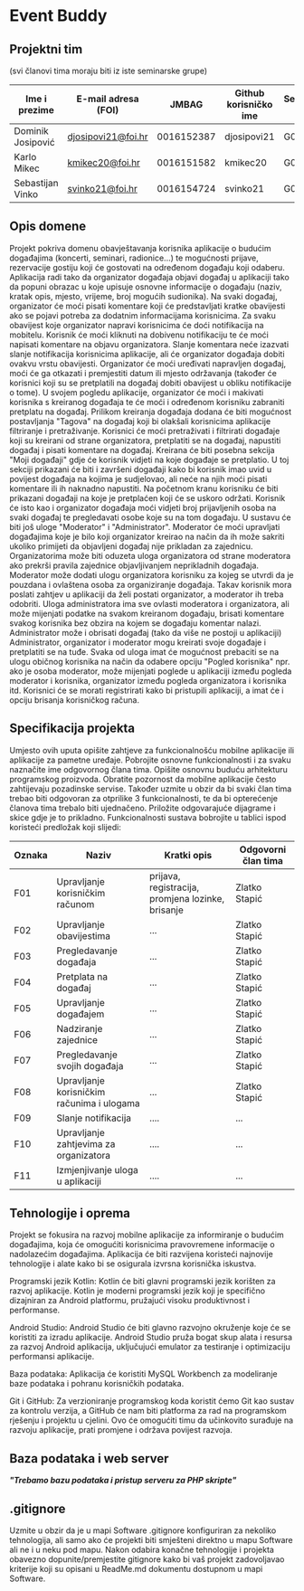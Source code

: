 # Event Buddy

## Projektni tim
(svi članovi tima moraju biti iz iste seminarske grupe)

Ime i prezime | E-mail adresa (FOI) | JMBAG | Github korisničko ime | Seminarska grupa
------------  | ------------------- | ----- | --------------------- | ----------------
Dominik Josipović | djosipovi21@foi.hr | 0016152387 | djosipovi21 | G02
Karlo Mikec | kmikec20@foi.hr | 0016151582 | kmikec20 | G02
Sebastijan Vinko | svinko21@foi.hr | 0016154724  | svinko21 | G02

## Opis domene
Projekt pokriva domenu obavještavanja korisnika aplikacije o budućim događajima (koncerti, seminari, radionice...) te mogućnosti prijave, rezervacije gostiju koji će gostovati na određenom događaju koji odaberu. Aplikacija radi tako da organizator događaja objavi događaj u aplikaciji tako da popuni obrazac u koje upisuje osnovne informacije o događaju (naziv, kratak opis, mjesto, vrijeme, broj mogućih sudionika). Na svaki događaj, organizator će moći pisati komentare koji će predstavljati kratke obavijesti ako se pojavi potreba za dodatnim informacijama korisnicima. Za svaku obavijest koje organizator napravi korisnicima će doći notifikacija na mobitelu. Korisnik će moći kliknuti na dobivenu notifikaciju te će moći napisati komentare na objavu organizatora. Slanje komentara neće izazvati slanje notifikacija korisnicima aplikacije, ali će organizator događaja dobiti ovakvu vrstu obavijesti. Organizator će moći uređivati napravljen događaj, moći će ga otkazati i premjestiti datum ili mjesto održavanja (također će korisnici koji su se pretplatili na događaj dobiti obavijest u obliku notifikacije o tome). U svojem pogledu aplikacije, organizator će moći i makivati korisnika s kreiranog događaja te će moći i određenom korisniku zabraniti pretplatu na događaj. Prilikom kreiranja događaja dodana će biti mogućnost postavljanja "Tagova" na događaj koji bi olakšali korisnicima aplikacije filtriranje i pretraživanje. Korisnici će moći pretraživati i filtrirati događaje koji su kreirani od strane organizatora, pretplatiti se na događaj, napustiti događaj i pisati komentare na događaj. Kreirana će biti posebna sekcija "Moji događaji" gdje će korisnik vidjeti na koje događaje se pretplatio. U toj sekciji prikazani će biti i završeni događaji kako bi korisnik imao uvid u povijest događaja na kojima je sudjelovao, ali neće na njih moći pisati komentare ili ih naknadno napustiti. Na početnom kranu korisniku će biti prikazani događaji na koje je pretplaćen koji će se uskoro održati. Korisnik će isto kao i organizator događaja moći vidjeti broj prijavljenih osoba na svaki događaj te pregledavati osobe koje su na tom događaju. U sustavu će biti još uloge "Moderator" i "Administrator". Moderator će moći upravljati događajima koje je bilo koji organizator kreirao na način da ih može sakriti ukoliko primijeti da objavljeni događaj nije prikladan za zajednicu. Organizatorima može biti oduzeta uloga organizatora od strane moderatora ako prekrši pravila zajednice objavljivanjem neprikladnih događaja. Moderator može dodati ulogu organizatora korisniku za kojeg se utvrdi da je pouzdana i ovlaštena osoba za organiziranje događaja. Takav korisnik mora poslati zahtjev u aplikaciji da želi postati organizator, a moderator ih treba odobriti. Uloga administratora ima sve ovlasti moderatora i organizatora, ali može mijenjati podatke na svakom kreiranom događaju, brisati komentare svakog korisnika bez obzira na kojem se događaju komentar nalazi. Administrator može i obrisati događaj (tako da više ne postoji u aplikaciji) Administrator, organizator i moderator mogu kreirati svoje događaje i pretplatiti se na tuđe. Svaka od uloga imat će mogućnost prebaciti se na ulogu običnog korisnika na način da odabere opciju "Pogled korisnika" npr. ako je osoba moderator, može mijenjati poglede u aplikaciji između pogleda moderator i korisnika, organizator između pogleda organizatora i korisnika itd. Korisnici će se morati registrirati kako bi pristupili aplikaciji, a imat će i opciju brisanja korisničkog računa.

## Specifikacija projekta
Umjesto ovih uputa opišite zahtjeve za funkcionalnošću mobilne aplikacije ili aplikacije za pametne uređaje. Pobrojite osnovne funkcionalnosti i za svaku naznačite ime odgovornog člana tima. Opišite osnovnu buduću arhitekturu programskog proizvoda. Obratite pozornost da mobilne aplikacije često zahtijevaju pozadinske servise. Također uzmite u obzir da bi svaki član tima trebao biti odgovoran za otprilike 3 funkcionalnosti, te da bi opterećenje članova tima trebalo biti ujednačeno. Priložite odgovarajuće dijagrame i skice gdje je to prikladno. Funkcionalnosti sustava bobrojite u tablici ispod koristeći predložak koji slijedi:

Oznaka | Naziv | Kratki opis | Odgovorni član tima
------ | ----- | ----------- | -------------------
F01 | Upravljanje korisničkim računom |  prijava, registracija, promjena lozinke, brisanje | Zlatko Stapić
F02 | Upravljanje obavijestima |  ... | Zlatko Stapić
F03 | Pregledavanje događaja |  ... | Zlatko Stapić
F04 | Pretplata na događaj |  ... | Zlatko Stapić
F05 | Upravljanje događajem |  ... | Zlatko Stapić
F06 | Nadziranje zajednice |  ... | Zlatko Stapić
F07 | Pregledavanje svojih događaja |  ... | Zlatko Stapić
F08 | Upravljanje korisničkim računima i ulogama |  ... | Zlatko Stapić
F09 | Slanje notifikacija | .... | ...
F10 | Upravljanje zahtjevima za organizatora | .... | ...
F11 | Izmjenjivanje uloga u aplikaciji | .... | ...

## Tehnologije i oprema
Projekt se fokusira na razvoj mobilne aplikacije za informiranje o budućim događajima, koja će omogućiti korisnicima pravovremene informacije o nadolazećim događajima. Aplikacija će biti razvijena koristeći najnovije tehnologije i alate kako bi se osigurala izvrsna korisnička iskustva.

Programski jezik Kotlin: Kotlin će biti glavni programski jezik korišten za razvoj aplikacije. Kotlin je moderni programski jezik koji je specifično dizajniran za Android platformu, pružajući visoku produktivnost i performanse.

Android Studio: Android Studio će biti glavno razvojno okruženje koje će se koristiti za izradu aplikacije. Android Studio pruža bogat skup alata i resursa za razvoj Android aplikacija, uključujući emulator za testiranje i optimizaciju performansi aplikacije.

Baza podataka: Aplikacija će koristiti MySQL Workbench za modeliranje baze podataka i pohranu korisničkih podataka.
 
Git i GitHub: Za verzioniranje programskog koda koristit ćemo Git kao sustav za kontrolu verzija, a GitHub će nam biti platforma za rad na programskom rješenju i projektu u cjelini. Ovo će omogućiti timu da učinkovito surađuje na razvoju aplikacije, prati promjene i održava povijest razvoja.

## Baza podataka i web server
***"Trebamo bazu podataka i pristup serveru za PHP skripte"***

## .gitignore
Uzmite u obzir da je u mapi Software .gitignore konfiguriran za nekoliko tehnologija, ali samo ako će projekti biti smješteni direktno u mapu Software ali ne i u neku pod mapu. Nakon odabira konačne tehnologije i projekta obavezno dopunite/premjestite gitignore kako bi vaš projekt zadovoljavao kriterije koji su opisani u ReadMe.md dokumentu dostupnom u mapi Software.
